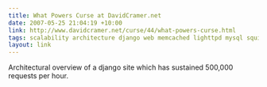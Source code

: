 ```yaml
---
title: What Powers Curse at DavidCramer.net
date: 2007-05-25 21:04:19 +10:00
link: http://www.davidcramer.net/curse/44/what-powers-curse.html
tags: scalability architecture django web memcached lighttpd mysql squid sphinx python for:andrewk for:geekylucas for:lox
layout: link
---
```

Architectural overview of a django site which has sustained 500,000 requests per hour.
